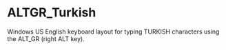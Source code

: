# ALTGR_Turkish
Windows US English keyboard layout for typing TURKISH characters using the ALT_GR (right ALT key).
